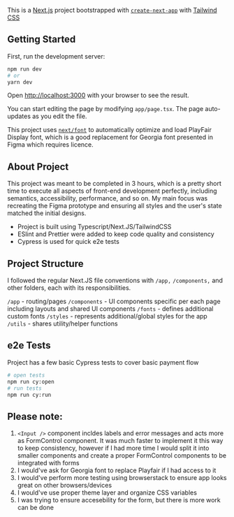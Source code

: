 This is a [Next.js](https://nextjs.org/) project bootstrapped with [`create-next-app`](https://github.com/vercel/next.js/tree/canary/packages/create-next-app) with [Tailwind CSS](https://tailwindcss.com/)

## Getting Started

First, run the development server:

```bash
npm run dev
# or
yarn dev
```

Open [http://localhost:3000](http://localhost:3000) with your browser to see the result.

You can start editing the page by modifying `app/page.tsx`. The page auto-updates as you edit the file.

This project uses [`next/font`](https://nextjs.org/docs/basic-features/font-optimization) to automatically optimize and load PlayFair Display font, which is a good replacement for Georgia font presented in Figma which requires licence.

## About Project

This project was meant to be completed in 3 hours, which is a pretty short time to execute all aspects of front-end development perfectly, including semantics, accessibility, performance, and so on. My main focus was recreating the Figma prototype and ensuring all styles and the user's state matched the initial designs.

- Project is built using Typescript/Next.JS/TailwindCSS
- ESlint and Prettier were added to keep code quality and consistency
- Cypress is used for quick e2e tests

## Project Structure

I followed the regular Next.JS file conventions with `/app,` `/components,` and other folders, each with its responsibilities.

`/app` - routing/pages
`/components` - UI components specific per each page including layouts and shared UI components
`/fonts` - defines additional custom fonts
`/styles` - represents additional/global styles for the app
`/utils` - shares utility/helper functions

## e2e Tests
Project has a few basic Cypress tests to cover basic payment flow

```bash
# open tests
npm run cy:open
# run tests
npm run cy:run
```

## Please note:

1. `<Input />` component incldes labels and error messages and acts more as FormControl component. It was much faster to implement it this way to keep consistency, however if I had more time I would split it into smaller components and create a proper FormControl components to be integrated with forms
2. I would've ask for Georgia font to replace Playfair if I had access to it
3. I would've perform more testing using browserstack to ensure app looks great on other browsers/devices
4. I would've use proper theme layer and organize CSS variables
5. I was trying to ensure accesebility for the form, but there is more work can be done
